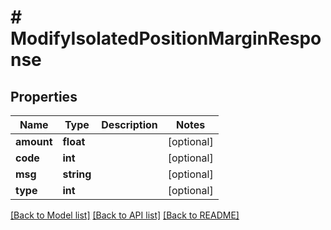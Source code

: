 # # ModifyIsolatedPositionMarginResponse

## Properties

Name | Type | Description | Notes
------------ | ------------- | ------------- | -------------
**amount** | **float** |  | [optional]
**code** | **int** |  | [optional]
**msg** | **string** |  | [optional]
**type** | **int** |  | [optional]

[[Back to Model list]](../../README.md#models) [[Back to API list]](../../README.md#endpoints) [[Back to README]](../../README.md)
